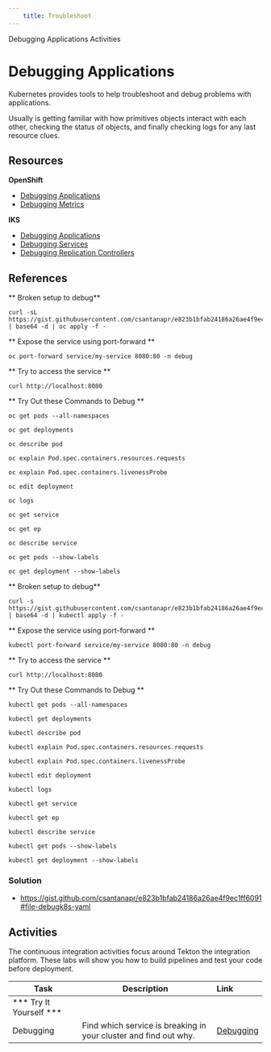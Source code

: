 ```yaml
---
    title: Troubleshoot   
---
```


<AnchorLinks>
  <AnchorLink>Debugging Applications</AnchorLink>
  <AnchorLink>Activities</AnchorLink>
</AnchorLinks>

# Debugging Applications
Kubernetes provides tools to help troubleshoot and debug problems with applications.

Usually is getting familiar with how primitives objects interact with each other, checking the status of objects, and finally checking logs for any last resource clues.

## Resources
**OpenShift**
- [Debugging Applications](https://docs.openshift.com/container-platform/4.3/cli_reference/openshift_developer_cli/debugging-applications-in-odo.html)
- [Debugging Metrics](https://docs.openshift.com/container-platform/4.3/metering/metering-troubleshooting-debugging.html)

**IKS**
- [Debugging Applications](https://kubernetes.io/docs/tasks/debug-application-cluster/debug-application/)
- [Debugging Services](https://kubernetes.io/docs/tasks/debug-application-cluster/debug-service/)
- [Debugging Replication Controllers](https://kubernetes.io/docs/tasks/debug-application-cluster/debug-pod-replication-controller/)

## References
<Tabs>
<Tab label="OpenShift">

** Broken setup to debug**
```
curl -sL https://gist.githubusercontent.com/csantanapr/e823b1bfab24186a26ae4f9ec1ff6091/raw/1e2a0cca964c7b54ce3df2fc3fbf33a232511877/debugk8s.64 | base64 -d | oc apply -f -
```

** Expose the service using port-forward **
```
oc port-forward service/my-service 8080:80 -n debug
```
** Try to access the service **
```
curl http://localhost:8080
```

** Try Out these Commands to Debug **
```
oc get pods --all-namespaces
```
```
oc get deployments
```
```
oc describe pod
```
```
oc explain Pod.spec.containers.resources.requests
```
```
oc explain Pod.spec.containers.livenessProbe
```
```
oc edit deployment
```
```
oc logs
```
```
oc get service
```
```
oc get ep
```
```
oc describe service
```
```
oc get pods --show-labels
```
```
oc get deployment --show-labels
```

</Tab>

<Tab label="IKS">

** Broken setup to debug**
```
curl -s https://gist.githubusercontent.com/csantanapr/e823b1bfab24186a26ae4f9ec1ff6091/raw/a92550dd499ebefc205fa2cd5c18123409186712/debugk8s.64 | base64 -d | kubectl apply -f -
```

** Expose the service using port-forward **
```
kubectl port-forward service/my-service 8080:80 -n debug
```
** Try to access the service **
```
curl http://localhost:8080
```

** Try Out these Commands to Debug **
```
kubectl get pods --all-namespaces
```
```
kubectl get deployments
```
```
kubectl describe pod
```
```
kubectl explain Pod.spec.containers.resources.requests
```
```
kubectl explain Pod.spec.containers.livenessProbe
```
```
kubectl edit deployment
```
```
kubectl logs
```
```
kubectl get service
```
```
kubectl get ep
```
```
kubectl describe service
```
```
kubectl get pods --show-labels
```
```
kubectl get deployment --show-labels
```
</Tab>

</Tabs>

### Solution
- https://gist.github.com/csantanapr/e823b1bfab24186a26ae4f9ec1ff6091#file-debugk8s-yaml

## Activities
The continuous integration activities focus around Tekton the integration platform. These labs will show you how to build pipelines and test your code before deployment.

| Task                            | Description         | Link        |
| --------------------------------| ------------------  |:----------- |
| *** Try It Yourself ***                         |         |         | 
| Debugging | Find which service is breaking in your cluster and find out why.  | [Debugging](../activities/labs/lab5) | 30 min |
